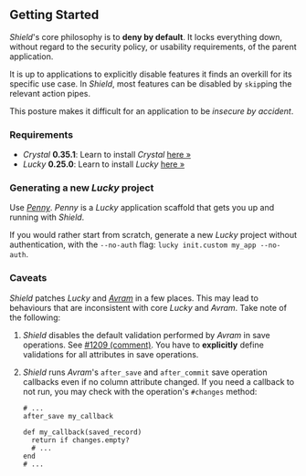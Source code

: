 ## Getting Started

*Shield*'s core philosophy is to **deny by default**. It locks everything down, without regard to the security policy, or usability requirements, of the parent application.

It is up to applications to explicitly disable features it finds an overkill for its specific use case. In *Shield*, most features can be disabled by `skip`ping the relevant action pipes.

This posture makes it difficult for an application to be *insecure by accident*.

### Requirements

- *Crystal* **0.35.1**: Learn to install *Crystal* [here &raquo;](https://crystal-lang.org/install/)
- *Lucky* **0.25.0**: Learn to install *Lucky* [here &raquo;](https://luckyframework.org/guides/getting-started/installing)

### Generating a new *Lucky* project

Use [*Penny*](https://github.com/GrottoPress/penny). *Penny* is a *Lucky* application scaffold that gets you up and running with *Shield*.

If you would rather start from scratch, generate a new *Lucky* project without authentication, with the `--no-auth` flag: `lucky init.custom my_app --no-auth`.

### Caveats

*Shield* patches *Lucky* and [*Avram*](https://github.com/luckyframework/avram) in a few places. This may lead to behaviours that are inconsistent with core *Lucky* and *Avram*. Take note of the following:

1. *Shield* disables the default validation performed by *Avram* in save operations. See [#1209 (comment)](https://github.com/luckyframework/lucky/discussions/1209#discussioncomment-46030). You have to **explicitly** define validations for all attributes in save operations.

1. *Shield* runs *Avram*'s `after_save` and `after_commit` save operation callbacks even if no column attribute changed. If you need a callback to not run, you may check with the operation's `#changes` method:

   ```crystal
   # ...
   after_save my_callback

   def my_callback(saved_record)
     return if changes.empty?
     # ...
   end
   # ...
   ```
